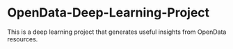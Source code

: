 # OpenData-Deep-Learning-Project
This is a deep learning project that generates useful insights from OpenData resources.
